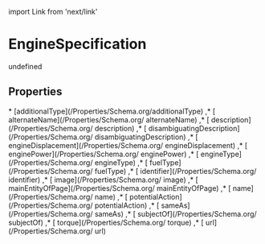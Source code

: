 import Link from 'next/link'
# EngineSpecification

undefined

## Properties

<Grid>
* [additionalType](/Properties/Schema.org/additionalType)
,* [ alternateName](/Properties/Schema.org/ alternateName)
,* [ description](/Properties/Schema.org/ description)
,* [ disambiguatingDescription](/Properties/Schema.org/ disambiguatingDescription)
,* [ engineDisplacement](/Properties/Schema.org/ engineDisplacement)
,* [ enginePower](/Properties/Schema.org/ enginePower)
,* [ engineType](/Properties/Schema.org/ engineType)
,* [ fuelType](/Properties/Schema.org/ fuelType)
,* [ identifier](/Properties/Schema.org/ identifier)
,* [ image](/Properties/Schema.org/ image)
,* [ mainEntityOfPage](/Properties/Schema.org/ mainEntityOfPage)
,* [ name](/Properties/Schema.org/ name)
,* [ potentialAction](/Properties/Schema.org/ potentialAction)
,* [ sameAs](/Properties/Schema.org/ sameAs)
,* [ subjectOf](/Properties/Schema.org/ subjectOf)
,* [ torque](/Properties/Schema.org/ torque)
,* [ url](/Properties/Schema.org/ url)

</Grid>

